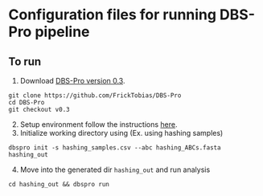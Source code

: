 # Configuration files for running DBS-Pro pipeline

## To run 
1. Download [DBS-Pro version 0.3](https://github.com/FrickTobias/DBS-Pro/tree/v0.3).
```{bash}
git clone https://github.com/FrickTobias/DBS-Pro
cd DBS-Pro
git checkout v0.3
```

2. Setup environment follow the instructions [here](https://github.com/FrickTobias/DBS-Pro/tree/v0.3#setup).
3. Initialize working directory using (Ex. using hashing samples)

```{bash}
dbspro init -s hashing_samples.csv --abc hashing_ABCs.fasta hashing_out
```

4. Move into the generated dir `hashing_out` and run analysis

```{bash}
cd hashing_out && dbspro run
```
